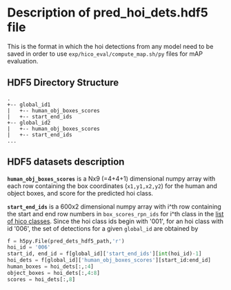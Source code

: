 # Description of pred_hoi_dets.hdf5 file
This is the format in which the hoi detections from any model need to be saved in order to use `exp/hico_eval/compute_map.sh/py` files for mAP evaluation. 

## HDF5 Directory Structure
```
.
+-- global_id1
|   +-- human_obj_boxes_scores
|   +-- start_end_ids
+-- global_id2
|   +-- human_obj_boxes_scores
|   +-- start_end_ids
...
```

## HDF5 datasets description
**`human_obj_boxes_scores`** is a Nx9 (=4+4+1) dimensional numpy array with each row containing the box coordinates (`x1,y1,x2,y2`) for the human and object boxes, and score for the predicted hoi class. 

**`start_end_ids`** is a 600x2 dimensional numpy array with i^th row containing the start and end row numbers in `box_scores_rpn_ids` for i^th class in the [list of hico classes](http://napoli18.eecs.umich.edu/public_html/data/hico_list_hoi.txt). Since the hoi class ids begin with '001', for an hoi class with id '006', the set of detections for a given `global_id` are obtained by 

```python
f = h5py.File(pred_dets_hdf5_path,'r')
hoi_id = '006'
start_id, end_id = f[global_id]['start_end_ids'][int(hoi_id)-1]
hoi_dets = f[global_id]['human_obj_boxes_scores'][start_id:end_id]
human_boxes = hoi_dets[:,:4]
object_boxes = hoi_dets[:,4:8]
scores = hoi_dets[:,8]
```